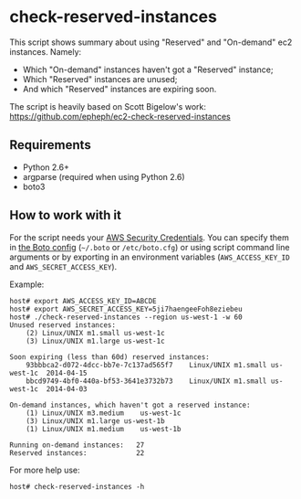 # check-reserved-instances

This script shows summary about using "Reserved" and "On-demand" ec2 instances. Namely:

* Which "On-demand" instances haven't got a "Reserved" instance;
* Which "Reserved" instances are unused;
* And which "Reserved" instances are expiring soon.

The script is heavily based on Scott Bigelow's work: https://github.com/epheph/ec2-check-reserved-instances

## Requirements

- Python 2.6+
- argparse (required when using Python 2.6)
- boto3

## How to work with it

For the script needs your [AWS Security Credentials](http://docs.aws.amazon.com/AWSSecurityCredentials/1.0/AboutAWSCredentials.html).
You can specify them in [the Boto config](http://boto3.readthedocs.io/en/latest/guide/configuration.html) (`~/.boto` or `/etc/boto.cfg`) or using script command line arguments or by exporting in an environment variables (`AWS_ACCESS_KEY_ID` and `AWS_SECRET_ACCESS_KEY`).

Example:

    host# export AWS_ACCESS_KEY_ID=ABCDE
    host# export AWS_SECRET_ACCESS_KEY=5ji7haengeeFoh8eziebeu
    host# ./check-reserved-instances --region us-west-1 -w 60
    Unused reserved instances:
    	(2)	Linux/UNIX m1.small	us-west-1c
    	(3)	Linux/UNIX m1.large	us-west-1c

    Soon expiring (less than 60d) reserved instances:
    	93bbbca2-d072-4dcc-bb7e-7c137ad565f7	Linux/UNIX m1.small	us-west-1c	2014-04-15
    	bbcd9749-4bf0-440a-bf53-3641e3732b73	Linux/UNIX m1.small	us-west-1c	2014-04-03

    On-demand instances, which haven't got a reserved instance:
    	(1)	Linux/UNIX m3.medium	us-west-1c
    	(3)	Linux/UNIX m1.large	us-west-1b
    	(1)	Linux/UNIX m1.medium	us-west-1b

    Running on-demand instances:   27
    Reserved instances:            22


For more help use:

    host# check-reserved-instances -h
